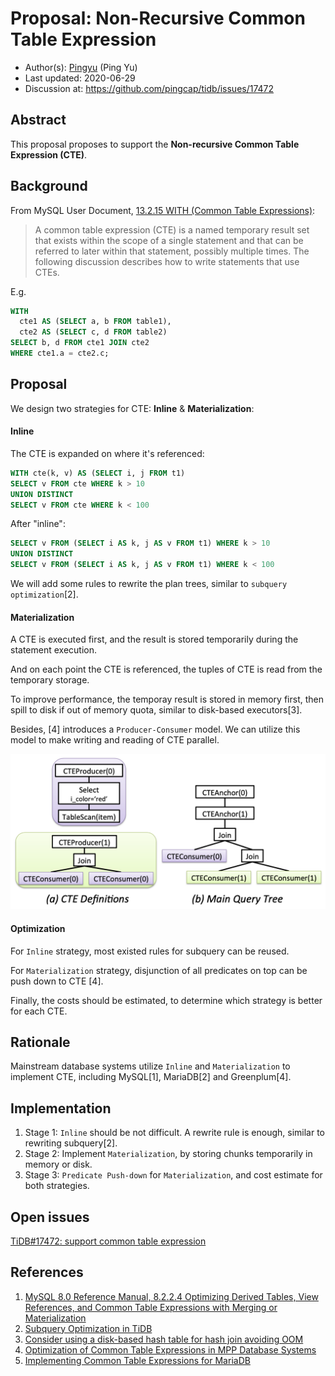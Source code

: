 
# Proposal: Non-Recursive Common Table Expression

- Author(s):     [Pingyu](https://github.com/pingyu) (Ping Yu)
- Last updated:  2020-06-29
- Discussion at: https://github.com/pingcap/tidb/issues/17472

## Abstract

This proposal proposes to support the __Non-recursive Common Table Expression (CTE)__.

## Background

From MySQL User Document, [13.2.15 WITH (Common Table Expressions)](https://dev.mysql.com/doc/refman/8.0/en/with.html):
> A common table expression (CTE) is a named temporary result set that exists within the scope of a single statement and that can be referred to later within that statement, possibly multiple times. The following discussion describes how to write statements that use CTEs.

E.g.
```sql
WITH
  cte1 AS (SELECT a, b FROM table1),
  cte2 AS (SELECT c, d FROM table2)
SELECT b, d FROM cte1 JOIN cte2
WHERE cte1.a = cte2.c;
```

## Proposal

We design two strategies for CTE: __Inline__ & __Materialization__:

#### Inline
The CTE is expanded on where it's referenced:
```sql
WITH cte(k, v) AS (SELECT i, j FROM t1)
SELECT v FROM cte WHERE k > 10
UNION DISTINCT
SELECT v FROM cte WHERE k < 100
```
After "inline":
```sql
SELECT v FROM (SELECT i AS k, j AS v FROM t1) WHERE k > 10
UNION DISTINCT
SELECT v FROM (SELECT i AS k, j AS v FROM t1) WHERE k < 100
```

We will add some rules to rewrite the plan trees, similar to `subquery optimization`[2].

#### Materialization
A CTE is executed first, and the result is stored temporarily during the statement execution.

And on each point the CTE is referenced, the tuples of CTE is read from the temporary storage.

To improve performance, the temporay result is stored in memory first, then spill to disk if out of memory quota, similar to disk-based executors[3].

Besides, [4] introduces a `Producer-Consumer` model. We can utilize this model to make writing and reading of CTE parallel.

![cte01](imgs/cte01.png)

#### Optimization
For `Inline` strategy, most existed rules for subquery can be reused.

For `Materialization` strategy, disjunction of all predicates on top can be push down to CTE [4].

Finally, the costs should be estimated, to determine which strategy is better for each CTE.

## Rationale

Mainstream database systems utilize `Inline` and `Materialization` to implement CTE, including MySQL[1], MariaDB[2] and Greenplum[4].

## Implementation

1. Stage 1: `Inline` should be not difficult. A rewrite rule is enough, similar to rewriting subquery[2].
2. Stage 2: Implement `Materialization`, by storing chunks temporarily in memory or disk.
3. Stage 3: `Predicate Push-down` for `Materialization`, and cost estimate for both strategies.


## Open issues
[TiDB#17472: support common table expression](https://github.com/pingcap/tidb/issues/17472)

## References
1. [MySQL 8.0 Reference Manual, 8.2.2.4 Optimizing Derived Tables, View References, and Common Table Expressions with Merging or Materialization](https://dev.mysql.com/doc/refman/8.0/en/derived-table-optimization.html)
2. [Subquery Optimization in TiDB](https://pingcap.com/blog/2016-12-07-Subquery-Optimization-in-TiDB/)
3. [Consider using a disk-based hash table for hash join avoiding OOM](https://github.com/pingcap/tidb/issues/11607)
4. [Optimization of Common Table Expressions in MPP Database Systems](http://www.vldb.org/pvldb/vol8/p1704-elhelw.pdf)
5. [Implementing Common Table Expressions for MariaDB](https://seim-conf.org/media/materials/2017/proceedings/SEIM-2017_Full_Papers.pdf#page=13)

